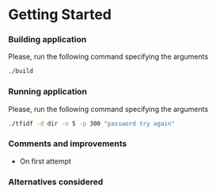 # Getting Started

### Building application
Please, run the following command specifying the arguments
```bash
./build
```
### Running application
Please, run the following command specifying the arguments
```bash
./tfidf -d dir -n 5 -p 300 "password try again"
```

### Comments and improvements

* On first attempt 

### Alternatives considered

